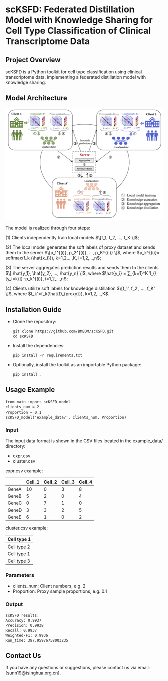# scKSFD: Federated Distillation Model with Knowledge Sharing for Cell Type Classification of Clinical Transcriptome Data

## Project Overview
scKSFD is a Python toolkit for cell type classification using clinical transcriptome data, implementing a federated distillation model with knowledge sharing. 

## Model Architecture
![The Model Architecture of scKSFD](https://github.com/BMBDM/scKSFD/blob/main/scKSFD_model.png)

The model is realized through four steps: 

(1) Clients independently train local models $\[f_1, f_2, ..., f_K \]$; 

(2) The local model generates the soft labels of proxy dataset and sends them to the server $\[p_1^{(i)}, p_2^{(i)}, ..., p_K^{(i)} \]$, where $p_k^{(i)}= softmax(f_k (\hat{x_i})), k=1,2,...,K, i=1,2,...,n$; 

(3) The server aggregates prediction results and sends them to the clients $\[ \hat{y_1}, \hat{y_2}, ..., \hat{y_n} \]$, where $\hat{y_i} = ∑_{k=1}^K 1_{\[y_i=k\]} ⋅p_k^{(i)}, i=1,2,...,n$; 

(4) Clients utilize soft labels for knowledge distillation $\[f_1', f_2', ..., f_K' \]$, where $f_k'=f_k(\hat{D_{proxy}}), k=1,2,...,K$. 
 
## Installation Guide
- Clone the repository:
  ```
  git clone https://github.com/BMBDM/scKSFD.git
  cd scKSFD
  ```
- Install the dependencies:
  ```
  pip install -r requirements.txt
  ```
- Optionally, install the toolkit as an importable Python package:
  ```
  pip install .
  ```
  
## Usage Example
  ```
  from main import scKSFD_model
  clients_num = 2
  Proportion = 0.1
  scKSFD_model('example_data/', clients_num, Proportion)
  ```
### Input
The input data format is shown in the CSV files located in the example_data/ directory:
- expr.csv
- cluster.csv

expr.csv example:

|             | Cell_1 | Cell_2 | Cell_3 | Cell_4 |
|-------------|--------|--------|--------|--------|
| GeneA       |   10   |   0    |   3    |   8    |
| GeneB       |   5    |   2    |   0    |   4    |
| GeneC       |   0    |   7    |   1    |   0    |
| GeneD       |   3    |   3    |   2    |   5    |
| GeneE       |   6    |   1    |   0    |   2    |

cluster.csv example:

| Cell type 1       |
|-------------      |
| Cell type 2       |
| Cell type 1       |
| Cell type 3       |


### Parameters
- clients_num: Client numbers, e.g. 2
- Proportion: Proxy sample proportions, e.g. 0.1

### Output
  ```
  scKSFD results:       	
  Accuracy: 0.9937        	
  Precision: 0.9938        	
  Recall: 0.9937       		
  Weighted-F1: 0.9936        	
  Run_time: 387.95976758003235 
  ``` 

## Contact Us
If you have any questions or suggestions, please contact us via email: [sunn19@tsinghua.org.cn].
